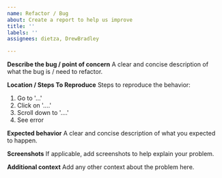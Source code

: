 ```yaml
---
name: Refactor / Bug
about: Create a report to help us improve
title: ''
labels: ''
assignees: dietza, DrewBradley

---
```


**Describe the bug / point of concern**
A clear and concise description of what the bug is / need to refactor.

**Location / Steps To Reproduce**
Steps to reproduce the behavior:
1. Go to '...'
2. Click on '....'
3. Scroll down to '....'
4. See error

**Expected behavior**
A clear and concise description of what you expected to happen.

**Screenshots**
If applicable, add screenshots to help explain your problem.

**Additional context**
Add any other context about the problem here.
